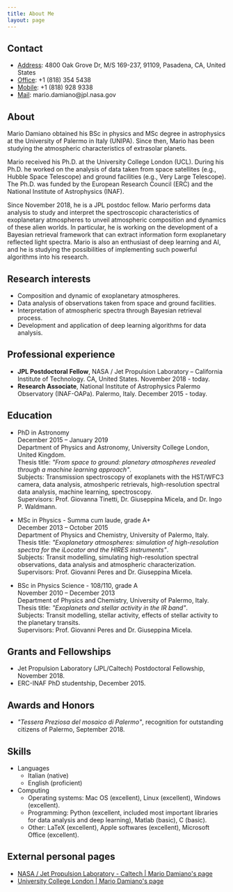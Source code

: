 ```yaml
---
title: About Me
layout: page
---
```


<h2>Contact</h2>
<ul class="skill-list">
	<li><u>Address</u>:  4800 Oak Grove Dr, M/S 169-237, 91109, Pasadena, CA, United States</li>
	<li><u>Office</u>:   +1 (818) 354 5438</li>
	<li><u>Mobile</u>:   +1 (818) 928 9338</li>
	<li><u>Mail</u>:     mario.damiano@jpl.nasa.gov</li>
</ul>


<h2>About</h2>
<p>Mario Damiano obtained his BSc in physics and MSc degree in astrophysics at the University of Palermo in Italy (UNIPA). Since then, Mario has been studying the atmospheric characteristics of extrasolar planets.</p>

<p>Mario received his Ph.D. at the University College London (UCL). During his Ph.D. he worked on the analysis of data taken from space satellites (e.g., Hubble Space Telescope) and ground facilities (e.g., Very Large Telescope). The Ph.D. was funded by the European Research Council (ERC) and the National Institute of Astrophysics (INAF).</p>

<p>Since November 2018, he is a JPL postdoc fellow. Mario performs data analysis to study and interpret the spectroscopic characteristics of exoplanetary atmospheres to unveil atmospheric composition and dynamics of these alien worlds. In particular, he is working on the development of a Bayesian retrieval framework that can extract information form exoplanetary reflected light spectra. Mario is also an enthusiast of deep learning and AI, and he is studying the possibilities of implementing such powerful algorithms into his research.</p>

<h2>Research interests</h2>
<ul class="skill-list">
	<li>Composition and dynamic of exoplanetary atmospheres.</li>
	<li>Data analysis of observations taken from space and ground facilities.</li>
	<li>Interpretation of atmospheric spectra through Bayesian retrieval process.</li>
	<li>Development and application of deep learning algorithms for data analysis.</li>
</ul>

<h2>Professional experience</h2>
<ul class="skill-list">
	<li><strong>JPL Postdoctoral Fellow</strong>, NASA / Jet Propulsion Laboratory – California Institute of Technology. CA, United States. November 2018 - today.</li>
	<li><strong>Research Associate</strong>, National Institute of Astrophysics Palermo Observatory (INAF-OAPa). Palermo, Italy. December 2015 - today.</li>
</ul>

<h2>Education</h2>
<ul class="skill-list">
	<li><p>PhD in Astronomy 
<br />December 2015 – January 2019
<br />Department of Physics and Astronomy, University College London, United Kingdom.
<br />Thesis title: <i>"From space to ground: planetary atmospheres revealed through a machine learning approach"</i>.
<br />Subjects: Transmission spectroscopy of exoplanets with the HST/WFC3 camera, data analysis, atmoshperic retrievals, 
high-resolution spectral data analysis, machine learning, spectroscopy.
<br />Supervisors: Prof. Giovanna Tinetti, Dr. Giuseppina Micela, and Dr. Ingo P. Waldmann.</p></li>
	<li><p>MSc in Physics - Summa cum laude, grade A+
<br />December 2013 – October 2015 
<br />Department of Physics and Chemistry, University of Palermo, Italy.
<br />Thesis title: <i>"Exoplanetary atmospheres: simulation of high-resolution spectra for the iLocator and the HIRES instruments"</i>.
<br />Subjects: Transit modelling, simulating high-resolution spectral observations, data analysis and atmospheric characterization. 
<br />Supervisors: Prof. Giovanni Peres and Dr. Giuseppina Micela.</p></li>
    <li><p>BSc in Physics Science - 108/110, grade A
<br />November 2010 – December 2013
<br />Department of Physics and Chemistry, University of Palermo, Italy.
<br />Thesis title: <i>"Exoplanets and stellar activity in the IR band"</i>.
<br />Subjects: Transit modelling, stellar activity, effects of stellar activity to the planetary transits. 
<br />Supervisors: Prof. Giovanni Peres and Dr. Giuseppina Micela.</p></li>
</ul>

<h2>Grants and Fellowships</h2>
<ul class="skill-list">
<li>Jet Propulsion Laboratory (JPL/Caltech) Postdoctoral Fellowship, November 2018.</li>
<li>ERC-INAF PhD studentship, December 2015.</li>
</ul>

<h2>Awards and Honors</h2>
<ul class="skill-list">
<li><i>"Tessera Preziosa del mosaico di Palermo"</i>, recognition for outstanding citizens of Palermo, September 2018.</li>
</ul>

<h2>Skills</h2>
  <ul>
  <li>Languages
    <ul>
      <li>Italian (native)</li>
      <li>English (proficient)</li>
    </ul>
  </li>
  <li>Computing
    <ul>
      <li>Operating systems: Mac OS (excellent), Linux (excellent), Windows (excellent).</li>
      <li>Programming: Python (excellent, included most important libraries for data analysis and deep learning), Matlab (basic), C (basic).</li>
      <li>Other: LaTeX (excellent), Apple softwares (excellent), Microsoft Office (excellent).</li>
    </ul>
  </li>
</ul>

<h2>External personal pages</h2>

<ul class="skill-list">
	<li><a href="https://science.jpl.nasa.gov/people/Damiano/">NASA / Jet Propulsion Laboratory - Caltech | Mario Damiano's page</a></li>
	<li><a href="https://www.ucl.ac.uk/astrophysics/mario-damiano-phd-student">University College London | Mario Damiano's page</a></li>
</ul>
